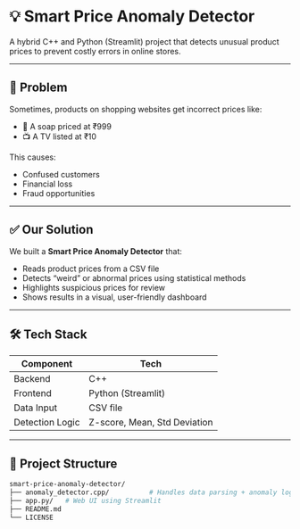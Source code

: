 # 💡 Smart Price Anomaly Detector

A hybrid C++ and Python (Streamlit) project that detects unusual product prices to prevent costly errors in online stores.

---

## 🚀 Problem

Sometimes, products on shopping websites get incorrect prices like:

- 🧼 A soap priced at ₹999  
- 📺 A TV listed at ₹10  

This causes:
- Confused customers
- Financial loss
- Fraud opportunities

---

## ✅ Our Solution

We built a **Smart Price Anomaly Detector** that:

- Reads product prices from a CSV file
- Detects “weird” or abnormal prices using statistical methods
- Highlights suspicious prices for review
- Shows results in a visual, user-friendly dashboard

---

## 🛠 Tech Stack

| Component | Tech |
|----------|------|
| Backend | C++ |
| Frontend | Python (Streamlit) |
| Data Input | CSV file |
| Detection Logic | Z-score, Mean, Std Deviation |

---

## 🧩 Project Structure

```bash
smart-price-anomaly-detector/
├── anomaly_detector.cpp/          # Handles data parsing + anomaly logic
├── app.py/   # Web UI using Streamlit
├── README.md
└── LICENSE
